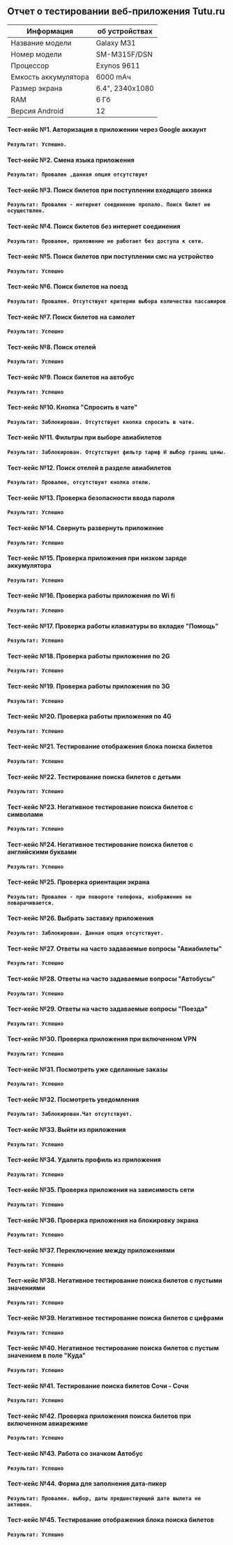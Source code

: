 ## Отчет о тестировании веб-приложения Tutu.ru

|Информация|об устройствах|
|--|--|
|Название модели|Galaxy M31|
|Номер модели|SM-M315F/DSN|
|Процессор|Exynos 9611|
|Емкость аккумулятора|6000 mAч|
|Размер экрана|6.4", 2340x1080|
|RAM|6 Гб|
|Версия Android|12|
#### Тест-кейс №1. Авторизация в приложении через Google аккаунт
**`Pезультат: Успешно.`**
#### Тест-кейс №2. Смена языка приложения
**`Pезультат: Провален ,данная опция отсутствует`**

#### Тест-кейс №3. Поиск билетов при поступлении входящего звонка
**`Результат: Провален - интернет соединение пропало. Поиск билет не осуществлен.`**
#### Тест-кейс №4. Поиск билетов  без интернет соединения
**`Результат: Провален, приложение не работает без доступа к сети.`**

#### Тест-кейс №5. Поиск билетов при поступлении смс на устройство
**`Результат: Успешно`**
#### Тест-кейс №6. Поиск билетов на поезд
**`Результат: Провален. Отсутствует критерии выбора количества пассажиров`**
#### Тест-кейс №7. Поиск билетов на самолет
**`Результат: Успешно`**

#### Тест-кейс №8. Поиск отелей
**`Результат: Успешно`**

#### Тест-кейс №9. Поиск билетов на автобус
**`Результат: Успешно`**

#### Тест-кейс №10. Кнопка "Спросить в чате"
**`Результат: Заблокирован. Отсутствует кнопка спросить в чате.`**

#### Тест-кейс №11. Фильтры при выборе авиабилетов
**`Результат: Заблокирован. Отсутствует фильтр тариф И выбор границ цены.`**

#### Тест-кейс №12. Поиск отелей в разделе авиабилетов
**`Результат: Провален, отсутствует кнопка отели.`**

#### Тест-кейс №13. Проверка безопасности ввода пароля
**`Результат: Успешно`**

#### Тест-кейс №14. Свернуть развернуть приложение
**`Результат: Успешно`**

#### Тест-кейс №15. Проверка приложения при низком заряде аккумулятора
**`Результат: Успешно`**

#### Тест-кейс №16. Проверка работы приложения по Wi fi
**`Результат: Успешно`**

#### Тест-кейс №17. Проверка работы клавиатуры во вкладке "Помощь"
**`Результат: Успешно`**

#### Тест-кейс №18. Проверка работы приложения по 2G
**`Результат: Успешно`**

#### Тест-кейс №19. Проверка работы приложения по 3G
**`Результат: Успешно`**

#### Тест-кейс №20. Проверка работы приложения по 4G
**`Результат: Успешно`**

#### Тест-кейс №21. Тестирование отображения блока поиска билетов
**`Результат: Успешно`**

#### Тест-кейс №22. Тестирование поиска билетов  с детьми
**`Результат: Успешно`**

#### Тест-кейс №23. Негативное тестирование поиска билетов с символами
**`Результат: Успешно`**

#### Тест-кейс №24. Негативное тестирование поиска билетов с английскими буквами
**`Результат: Успешно`**

#### Тест-кейс №25. Проверка ориентации экрана
**`Результат: Провален - при повороте телефона, изображение не поварачивается.`**

#### Тест-кейс №26. Выбрать заставку приложения
**`Результат: Заблокирован. Данная опция отсутствует.`**

#### Тест-кейс №27. Ответы на часто задаваемые вопросы "Авиабилеты"
**`Результат: Успешно`**

#### Тест-кейс №28. Ответы на часто задаваемые вопросы "Автобусы"
**`Результат: Успешно`**

#### Тест-кейс №29. Ответы на часто задаваемые вопросы "Поезда"
**`Результат: Успешно`**

#### Тест-кейс №30. Проверка приложения при включенном VPN
**`Результат: Успешно`**

#### Тест-кейс №31. Посмотреть уже сделанные заказы
**`Результат: Успешно`**

#### Тест-кейс №32. Посмотреть уведомления
**`Результат: Заблокирован.Чат отсутствует. `**

#### Тест-кейс №33. Выйти из приложения
**`Результат: Успешно`**

#### Тест-кейс №34. Удалить профиль из приложения
**`Результат: Успешно`**

#### Тест-кейс №35. Проверка приложения на зависимость сети
**`Результат: Успешно`**

#### Тест-кейс №36. Проверка приложения на  блокировку экрана
**`Результат: Успешно`**

#### Тест-кейс №37. Переключение между приложениями
**`Результат: Успешно`**

#### Тест-кейс №38. Негативное тестирование поиска билетов с пустыми значениями
**`Результат: Успешно`**

#### Тест-кейс №39. Негативное тестирование поиска билетов с цифрами
**`Результат: Успешно`**

#### Тест-кейс №40. Негативное тестирование поиска билетов с пустым значением в поле "Куда"
**`Результат: Успешно`**

#### Тест-кейс №41. Тестирование поиска билетов Сочи - Сочи
**`Результат: Успешно`**

#### Тест-кейс №42. Проверка приложения поиска билетов при включенном авиарежиме
**`Результат: Успешно`**

#### Тест-кейс №43. Работа со значком Автобус
**`Результат: Успешно`**

#### Тест-кейс №44. Форма для заполнения дата-пикер
**`Результат: Провален. выбор, даты предшествующей дате вылета не активен.`**

#### Тест-кейс №45. Тестирование отображения блока поиска билетов
**`Результат: Успешно`**
